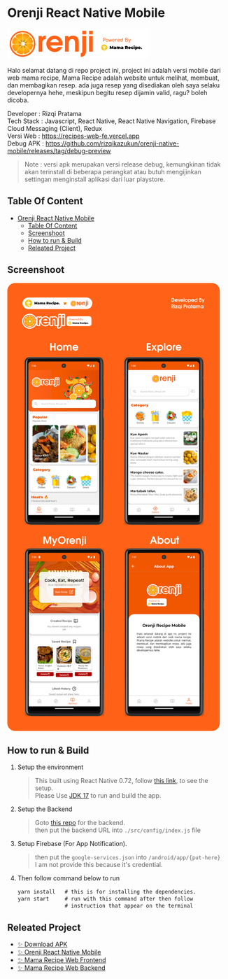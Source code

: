 # Orenji React Native Mobile

![logo](./docs/pictures/logo-w-slogan.png)  

Halo selamat datang di repo project ini, project ini adalah versi mobile dari web mama recipe, Mama Recipe adalah website untuk melihat, membuat, dan membagikan resep. ada juga resep yang disediakan oleh saya selaku developernya hehe, meskipun begitu resep dijamin valid, ragu? boleh dicoba.

Developer : Rizqi Pratama  
Tech Stack : Javascript, React Native, React Native Navigation, Firebase Cloud Messaging (Client), Redux  
Versi Web : <https://recipes-web-fe.vercel.app>  
Debug APK : <https://github.com/rizqikazukun/orenji-native-mobile/releases/tag/debug-preview>

> Note : versi apk merupakan versi release debug, kemungkinan tidak akan terinstall di beberapa perangkat atau butuh mengijinkan settingan menginstall aplikasi dari luar playstore.

## Table Of Content

- [Orenji React Native Mobile](#orenji-react-native-mobile)
  - [Table Of Content](#table-of-content)
  - [Screenshoot](#screenshoot)
  - [How to run \& Build](#how-to-run--build)
  - [Releated Project](#releated-project)

## Screenshoot

![overview](./docs/pictures/githubss.png)

## How to run & Build

1. Setup the environment  
   > This built using React Native 0.72, follow [this link](https://reactnative.dev/docs/0.72/environment-setup?guide=native&platform=android), to see the setup.  
   > Please Use [JDK 17](https://www.oracle.com/java/technologies/downloads/#java17) to run and build the app.

2. Setup the Backend  
   > Goto [this repo](https://github.com/rizqikazukun/mama-recipe-web-be) for the backend.  
   > then put the backend URL into ``./src/config/index.js`` file

3. Setup Firebase (For App Notification).
   > then put the ``google-services.json`` into ``/android/app/{put-here}``  
   > I am not provide this because it's credential.

4. Then follow command below to run

   ```shell
   yarn install   # this is for installing the dependencies.
   yarn start     # run with this command after then follow 
                  # instruction that appear on the terminal
   ```

## Releated Project

- [✨ Download APK](https://github.com/rizqikazukun/orenji-native-mobile/releases/tag/debug-preview)
- [✨ Orenji React Native Mobile](https://github.com/rizqikazukun/orenji-native-mobile)
- [✨ Mama Recipe Web Frontend](https://github.com/Team-A-Pijarcamp-Batch-15/recipes-web-fe)
- [✨ Mama Recipe Web Backend](https://github.com/Team-A-Pijarcamp-Batch-15/receipes-web-be)
